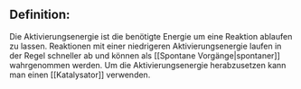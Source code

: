 
## Definition:
Die Aktivierungsenergie ist die benötigte Energie um eine Reaktion ablaufen zu lassen.
Reaktionen mit einer niedrigeren Aktivierungsenergie laufen in der Regel schneller ab und können als [[Spontane Vorgänge|spontaner]] wahrgenommen werden.
Um die Aktivierungsenergie herabzusetzen kann man einen [[Katalysator]] verwenden.